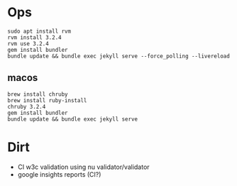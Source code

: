 # Ops

```
sudo apt install rvm
rvm install 3.2.4
rvm use 3.2.4
gem install bundler
bundle update && bundle exec jekyll serve --force_polling --livereload
```

## macos

```
brew install chruby
brew install ruby-install
chruby 3.2.4
gem install bundler
bundle update && bundle exec jekyll serve
```


# Dirt

* CI w3c validation using nu validator/validator
* google insights reports (CI?)
